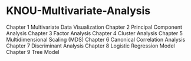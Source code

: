 # KNOU-Multivariate-Analysis
Chapter 1 Multivariate Data Visualization
Chapter 2 Principal Component Analysis
Chapter 3 Factor Analysis
Chapter 4 Cluster Analysis
Chapter 5 Multidimensional Scaling (MDS)
Chapter 6 Canonical Correlation Analysis
Chapter 7 Discriminant Analysis
Chapter 8 Logistic Regression Model
Chapter 9 Tree Model
